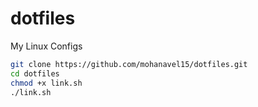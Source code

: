 # dotfiles
My Linux Configs

```bash
git clone https://github.com/mohanavel15/dotfiles.git
cd dotfiles
chmod +x link.sh
./link.sh
```

